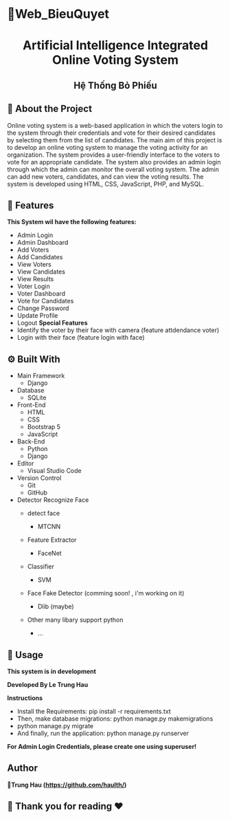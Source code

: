 # 📃Web_BieuQuyet
 <h1 align="center">Artificial Intelligence Integrated Online Voting System</h1> 
 <h2 align="center">Hệ Thống Bỏ Phiếu</h2> 

## :star2: About the Project

  Online voting system is a web-based application in which the voters login to the system through their credentials and vote for their desired candidates by selecting them from the list of candidates. The main aim of this project is to develop an online voting system to manage the voting activity for an organization. The system provides a user-friendly interface to the voters to vote for an appropriate candidate. The system also provides an admin login through which the admin can monitor the overall voting system. The admin can add new voters, candidates, and can view the voting results. The system is developed using HTML, CSS, JavaScript, PHP, and MySQL.

## :star2: Features

  **This System wil have the following features:**
  - Admin Login
  - Admin Dashboard
  - Add Voters
  - Add Candidates
  - View Voters
  - View Candidates
  - View Results
  - Voter Login
  - Voter Dashboard
  - Vote for Candidates
  - Change Password
  - Update Profile
  - Logout
  **Special Features**
  - Identify the voter by their face with camera (feature attdendance voter)
  - Login with their face (feature login with face)


## :gear: Built With

- Main Framework
  - Django
- Database
  - SQLite
- Front-End
  - HTML
  - CSS
  - Bootstrap 5
  - JavaScript
- Back-End
  - Python
  - Django
- Editor
  - Visual Studio Code
- Version Control
  - Git
  - GitHub
- Detector Recognize Face
  - detect face
    - MTCNN
  - Feature Extractor
    - FaceNet
  - Classifier
    - SVM 
  - Face Fake Detector (comming soon! , i'm working on it)
    - Dlib (maybe)

  - Other many libary support python
    - ...


## 🚀 Usage
  **This system is in development**

  **Developed By Le Trung Hau**

  **Instructions**
  - Install the Requirements: pip install -r requirements.txt
  - Then, make database migrations: python manage.py makemigrations
  - python manage.py migrate
  - And finally, run the application: python manage.py runserver


  **For Admin Login Credentials, please create one using superuser!**
## Author

👤**Trung Hau (https://github.com/haulth/)**


## 🤝 Thank you for reading ❤️
